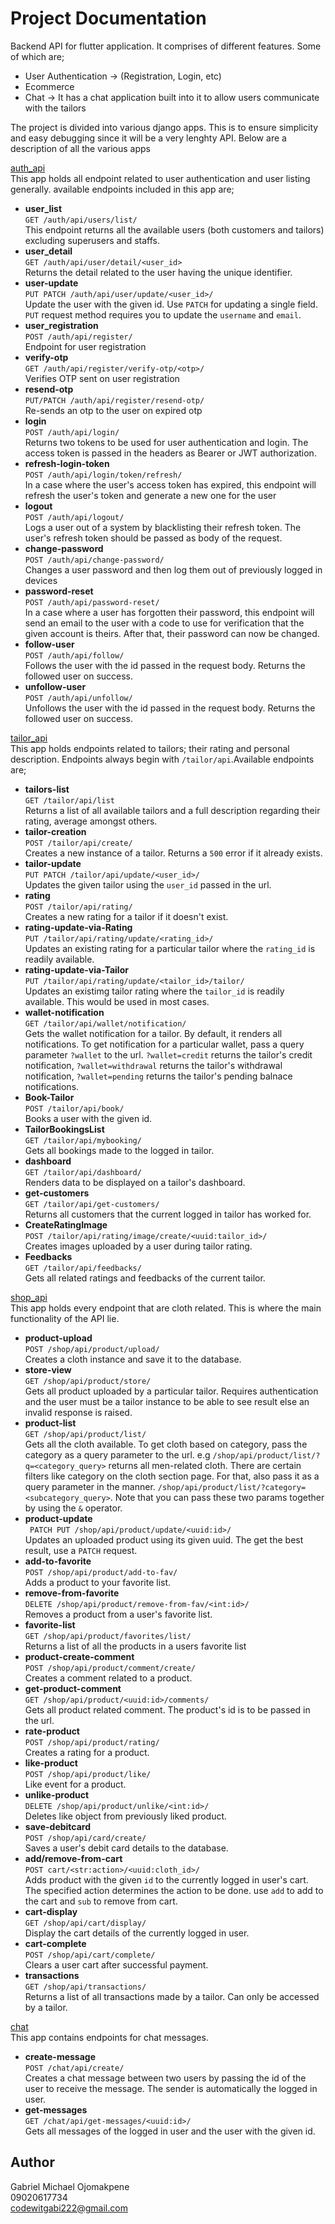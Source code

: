 # Project Documentation

Backend API for flutter application. It comprises of different features. Some of which are;
* User Authentication -> (Registration, Login, etc)
* Ecommerce
* Chat -> It has a chat application built into it to allow users communicate with the tailors

The project is divided into various django apps. This is to ensure simplicity and easy debugging since it will be a very lenghty API. Below are a description of all the various apps

[auth_api](https://github.com/codewitgabi/tailor_api/tree/main/auth_api)\
This app holds all endpoint related to user authentication and user listing generally. available endpoints included in this app are;

* __user_list__\
```GET /auth/api/users/list/```\
This endpoint returns all the available users (both customers and tailors) excluding superusers and staffs.
* __user_detail__\
```GET /auth/api/user/detail/<user_id>```\
Returns the detail related to the user having the unique identifier.
* __user-update__\
```PUT PATCH /auth/api/user/update/<user_id>/```\
Update the user with the given id. Use `PATCH` for updating a single field. `PUT` request method requires you to update the `username` and `email`.
* __user_registration__\
```POST /auth/api/register/```\
Endpoint for user registration
* __verify-otp__\
```GET /auth/api/register/verify-otp/<otp>/```\
Verifies OTP sent on user registration
* __resend-otp__\
```PUT/PATCH /auth/api/register/resend-otp/```\
Re-sends an otp to the user on expired otp
* __login__\
```POST /auth/api/login/```\
Returns two tokens to be used for user authentication and login. The access token is passed in the headers as Bearer or JWT authorization.
* __refresh-login-token__\
```POST /auth/api/login/token/refresh/```\
In a case where the user's access token has expired, this endpoint will refresh the user's token and generate a new one for the user
* __logout__\
```POST /auth/api/logout/```\
Logs a user out of a system by blacklisting their refresh token. The user's refresh token should be passed as body of the request.
* __change-password__\
```POST /auth/api/change-password/```\
Changes a user password and then log them out of previously logged in devices
* __password-reset__\
```POST /auth/api/password-reset/```\
In a case where a user has forgotten their password, this endpoint will send an email to the user with a code to use for verification that the given account is theirs. After that, their password can now be changed.
* __follow-user__\
```POST /auth/api/follow/```\
Follows the user with the id passed in the request body. Returns the followed user on success.
* __unfollow-user__\
```POST /auth/api/unfollow/```\
Unfollows the user with the id passed in the request body. Returns the followed user on success.


[tailor_api](https://github.com/codewitgabi/tailor_api/tree/main/tailor_api)\
This app holds endpoints related to tailors; their rating and personal description. Endpoints always begin with `/tailor/api`.Available endpoints are;

* __tailors-list__\
```GET /tailor/api/list```\
Returns a list of all available tailors and a full description regarding their rating, average amongst others.
* __tailor-creation__\
```POST /tailor/api/create/```\
Creates a new instance of a tailor. Returns a `500` error if it already exists.
* __tailor-update__\
```PUT PATCH /tailor/api/update/<user_id>/```\
Updates the given tailor using the `user_id` passed in the url.
* __rating__\
```POST /tailor/api/rating/```\
Creates a new rating for a tailor if it doesn't exist.
* __rating-update-via-Rating__\
```PUT /tailor/api/rating/update/<rating_id>/```\
Updates an existing rating for a particular tailor where the `rating_id` is readily available.
* __rating-update-via-Tailor__\
```PUT /tailor/api/rating/update/<tailor_id>/tailor/```\
Updates an existimg tailor rating where the `tailor_id` is readily available. This would be used in most cases.
* __wallet-notification__\
```GET /tailor/api/wallet/notification/```\
Gets the wallet notification for a tailor. By default, it renders all notifications. To get notification for a particular wallet, pass a query parameter `?wallet` to the url. `?wallet=credit` returns the tailor's credit notification, `?wallet=withdrawal` returns the tailor's withdrawal notification, `?wallet=pending` returns the tailor's pending balnace notifications.
* __Book-Tailor__\
```POST /tailor/api/book/```\
Books a user with the given id.
* __TailorBookingsList__\
```GET /tailor/api/mybooking/```\
Gets all bookings made to the logged in tailor.
* __dashboard__\
```GET /tailor/api/dashboard/```\
Renders data to be displayed on a tailor's dashboard.
* __get-customers__\
```GET /tailor/api/get-customers/```\
Returns all customers that the current logged in tailor has worked for.
* __CreateRatingImage__\
```POST /tailor/api/rating/image/create/<uuid:tailor_id>/```\
Creates images uploaded by a user during tailor rating.
* __Feedbacks__\
```GET /tailor/api/feedbacks/```\
Gets all related ratings and feedbacks of the current tailor.


[shop_api](https://github.com/codewitgabi/tailor_api/tree/main/shop_api)\
This app holds every endpoint that are cloth related. This is where the main functionality of the API lie.

* __product-upload__\
```POST /shop/api/product/upload/```\
Creates a cloth instance and save it to the database.
* __store-view__\
```GET /shop/api/product/store/```\
Gets all product uploaded by a particular tailor. Requires authentication and the user must be a tailor instance to be able to see result else an invalid response is raised.
* __product-list__\
```GET /shop/api/product/list/```\
Gets all the cloth available. To get cloth based on category, pass the category as a query parameter to the url. e.g `/shop/api/product/list/?q=<category_query>` returns all men-related cloth. There are certain filters like category on the cloth section page. For that, also pass it as a query parameter in the manner. `/shop/api/product/list/?category=<subcategory_query>`. Note that you can pass these two params together by using the `&` operator.
* __product-update__\
``` PATCH PUT /shop/api/product/update/<uuid:id>/```\
Updates an uploaded product using its given uuid. The get the best result, use a `PATCH` request.
* __add-to-favorite__\
```POST /shop/api/product/add-to-fav/```\
Adds a product to your favorite list.
* __remove-from-favorite__\
```DELETE /shop/api/product/remove-from-fav/<int:id>/```\
Removes a product from a user's favorite list.
* __favorite-list__\
```GET /shop/api/product/favorites/list/```\
Returns a list of all the products in a users favorite list
* __product-create-comment__\
```POST /shop/api/product/comment/create/```\
Creates a comment related to a product.
* __get-product-comment__\
```GET /shop/api/product/<uuid:id>/comments/```\
Gets all product related comment. The product's id is to be passed in the url.
* __rate-product__\
```POST /shop/api/product/rating/```\
Creates a rating for a product.
* __like-product__\
```POST /shop/api/product/like/```\
Like event for a product.
* __unlike-product__\
```DELETE /shop/api/product/unlike/<int:id>/```\
Deletes like object from previously liked product.
* __save-debitcard__\
```POST /shop/api/card/create/```\
Saves a user's debit card details to the database.
* __add/remove-from-cart__\
```POST cart/<str:action>/<uuid:cloth_id>/```\
Adds product with the given `id` to the currently logged in user's cart. The specified action determines the action to be done. use `add` to add to the cart and `sub` to remove from cart.
* __cart-display__\
```GET /shop/api/cart/display/```\
Display the cart details of the currently logged in user.
* __cart-complete__\
```POST /shop/api/cart/complete/```\
Clears a user cart after successful payment.
* __transactions__\
```GET /shop/api/transactions/```\
Returns a list of all transactions made by a tailor. Can only be accessed by a tailor.

[chat](https://github.com/codewitgabi/tailor_api/tree/main/chat)\
This app contains endpoints for chat messages.

* __create-message__\
```POST /chat/api/create/```\
Creates a chat message between two users by passing the id of the user to receive the message. The sender is automatically the logged in user.
* __get-messages__\
```GET /chat/api/get-messages/<uuid:id>/```\
Gets all messages of the logged in user and the user with the given id.

## Author
Gabriel Michael Ojomakpene\
09020617734\
codewitgabi222@gmail.com